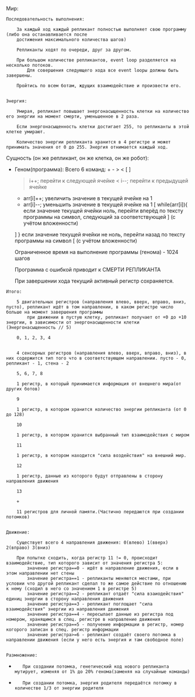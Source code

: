 Мир:


    Последовательность выполнения:
    
        За каждый ход каждый репликант полностью выполняет свою программу (либо она останавливается после 
        достижения максимального количества шагов)
        
        Репликанты ходят по очереди, друг за другом.

        При большом количестве репликантов, event loop разделяется на несколько потоков.
            Для совершения следующего хода все event loopы должны быть завершены.

        Пройтись по всем ботам, ждущих взаимодействие и произвести его.


    Энергия:

        Умирая, репликант повышает энергонасыщенность клетки на количество его энергии на момент смерти, уменьшенное в 2 раза.

        Если энергонасыщенность клетки достигает 255, то репликанты в этой клетке умирают.

        Количество энергии репликанта хранится в 4 регистре и может принимать значения от 0 до 255. Энергия отнимается каждый ход.




Сущность (он же репликант, он же клетка, он же робот):


+    Геном(программа):
        Всего 6 команд: + - > < [ ]

        >	i++;	перейти к следующей ячейке
        <	i--;	перейти к предыдущей ячейке
        +	arr[i]++;	увеличить значение в текущей ячейке на 1
        -	arr[i]--;	уменьшить значение в текущей ячейке на 1
        [	while(arr[i]){	если значение текущей ячейки ноль, перейти вперёд по тексту программы на символ, следующий за соответствующей ] (с учётом вложенности)

        ]	}	если значение текущей ячейки не ноль, перейти назад по тексту программы на символ [ (с учётом вложенности)


        Ограниченное время на выполнение программы (генома) - 1024 шагов

        Программа с ошибкой приводит к СМЕРТИ РЕПЛИКАНТА

        При завершении хода текущий активный регистр сохраняется.


    Итого:

        5 двигательных регистров (направления влево, вверх, вправо, вниз, пусто), репликант идёт в том направлении, в каком регистре число больше на момент завершения программы
            при движении в пустую клетку, репликант получает от +0 до +10 энергии, в зависимости от энергонасыщенности клетки (Энергонасыщенность // 5)   

        0, 1, 2, 3, 4         
        
        
        4 сенсорных регистров (направления влево, вверх, вправо, вниз), в них содержится тип того что в соответствующем направлении. пусто - 0, репликант - 1, стена - 2 

        5, 6, 7, 8

        1 регистр, в который принимается информация от внешнего мира(от других ботов)

        9

        1 регистр, в котором хранится количество энергии репликанта (от 0 до 128)

        10

        1 регистр, в котором хранится выбранный тип взаимодействия с миром

        11

        1 регистр, в котором находится "сила воздействия" на внешний мир.

        12

        1 регистр, данные из которого будут отправлены в сторону направления движения

        13

        +

        11 регистров для личной памяти.(Частично передаются при создании потомков)

    
    Движение:

        Существует всего 4 направления движения: 0(влево) 1(вверх) 2(вправо) 3(вниз)

        При попытке сходить, когда регистр 11 != 0, происходит взаимодействие, тип которого зависит от значения регистра 5:
            значение регистра==0 - идёт в направление движения, если в этом направлении нет стены
            значение регистра==1 - репликанты меняются местами, при условии что другой репликант сделал то же самое действие по отношению к нему (сходил в него со значением 1 в регистре 5)
            значение регистра==2 - репликант отдаёт "сила взаиодействия" единиц энергии в сторону направления движения
            значение регистра==3 - репликант поглощает "сила взаимодействия" энергии из направления движения
            значение регистра==4 - пересылает данные из регистра под номером, хранящимся в спец. регистре в направление движения
            значение регистра==5 - получение информации в регистр, номер когорого записан в спец. регистр информации
            значение регистра>=6 - репликант создаёт своего потомка в направлении движения (если у него есть энергия и там свободное поле)
        

    Размножение:
        
+        При создании потомка, генетический код нового репликанта мутирует, изменяя от 1% до 20% генома(заменяя на случайные команды)
+        При создании потомка, энергия родителя передаётся потомку в количестве 1/3 от энергии родителя



        
